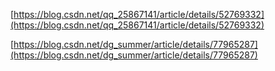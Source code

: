 [https://blog.csdn.net/qq_25867141/article/details/52769332](https://blog.csdn.net/qq_25867141/article/details/52769332)


[https://blog.csdn.net/dg_summer/article/details/77965287](https://blog.csdn.net/dg_summer/article/details/77965287)
